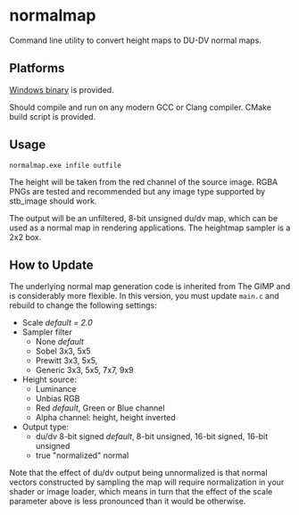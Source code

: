 # normalmap

Command line utility to convert height maps to DU-DV normal maps.

## Platforms

[Windows binary](https://github.com/justinbowes/normalmap/releases) is provided.

Should compile and run on any modern GCC or Clang compiler. CMake build script is provided.

## Usage

`normalmap.exe infile outfile`

The height will be taken from the red channel of the source image. RGBA PNGs are tested and recommended but any image type supported by stb_image should work.

The output will be an unfiltered, 8-bit unsigned du/dv map, which can be used as a normal map in rendering applications. The heightmap sampler is a 2x2 box.

## How to Update
The underlying normal map generation code is inherited from The GIMP and is considerably more flexible. In this version, you must update `main.c` and rebuild to change the following settings:

* Scale *default = 2.0*
* Sampler filter
  * None *default*
  * Sobel 3x3, 5x5
  * Prewitt 3x3, 5x5,
  * Generic 3x3, 5x5, 7x7, 9x9
* Height source:
  * Luminance
  * Unbias RGB
  * Red *default*, Green or Blue channel
  * Alpha channel: height, height inverted
* Output type:
  * du/dv 8-bit signed *default*, 8-bit unsigned, 16-bit signed, 16-bit unsigned
  * true "normalized" normal

Note that the effect of du/dv output being unnormalized is that normal vectors constructed by sampling the map will require normalization in your shader or image loader, which means in turn that the effect of the scale parameter above is less pronounced than it would be otherwise.








